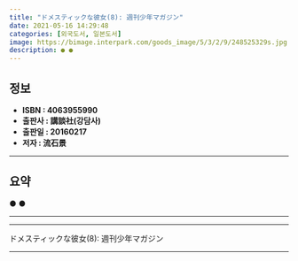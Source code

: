 ```yaml
---
title: "ドメスティックな彼女(8): 週刊少年マガジン"
date: 2021-05-16 14:29:48
categories: [외국도서, 일본도서]
image: https://bimage.interpark.com/goods_image/5/3/2/9/248525329s.jpg
description: ● ●
---
```


## **정보**

- **ISBN : 4063955990**
- **출판사 : 講談社(강담사)**
- **출판일 : 20160217**
- **저자 : 流石景**

------



## **요약**

●  ●  

------



------


ドメスティックな彼女(8): 週刊少年マガジン 

------


